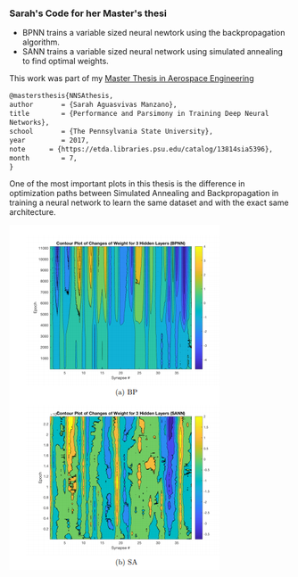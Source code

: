﻿### Sarah's Code for her Master's thesi


- BPNN trains a variable sized neural newtork using the backpropagation algorithm. 
- SANN trains a variable sized neural network using simulated annealing to find optimal weights. 


This work was part of my [Master Thesis in Aerospace Engineering](https://etda.libraries.psu.edu/files/final_submissions/15259)


```
@mastersthesis{NNSAthesis,
author       = {Sarah Aguasvivas Manzano}, 
title        = {Performance and Parsimony in Training Deep Neural Networks},
school       = {The Pennsylvania State University},
year         = 2017,
note      = {https://etda.libraries.psu.edu/catalog/13814sia5396},
month        = 7,
}
```

One of the most important plots in this thesis is the difference in optimization paths between Simulated Annealing and Backpropagation in training a neural network to learn the same dataset and with  the exact same architecture. 

![alt text](img/BPSA.png)


